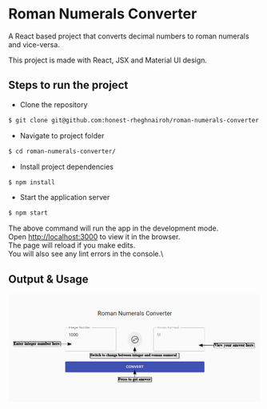 # Roman Numerals Converter

A React based project that converts decimal numbers to roman numerals and
vice-versa.

This project is made with React, JSX and Material UI design.

## Steps to run the project

- Clone the repository

```bash
$ git clone git@github.com:honest-rheghnairoh/roman-numerals-converter.git
```

- Navigate to project folder

```bash
$ cd roman-numerals-converter/
```

- Install project dependencies

```bash
$ npm install
```

- Start the application server

```bash
$ npm start
```

The above command will run the app in the development mode.\
Open [http://localhost:3000](http://localhost:3000) to view it in the browser.\
The page will reload if you make edits.\
You will also see any lint errors in the console.\

## Output & Usage

[![Roman Numerals Converter](https://github.com/honest-rheghnairoh/roman-numerals-converter/blob/main/screenshots/output.png?raw=true)](https://github.com/honest-rheghnairoh/roman-numerals-converter)
